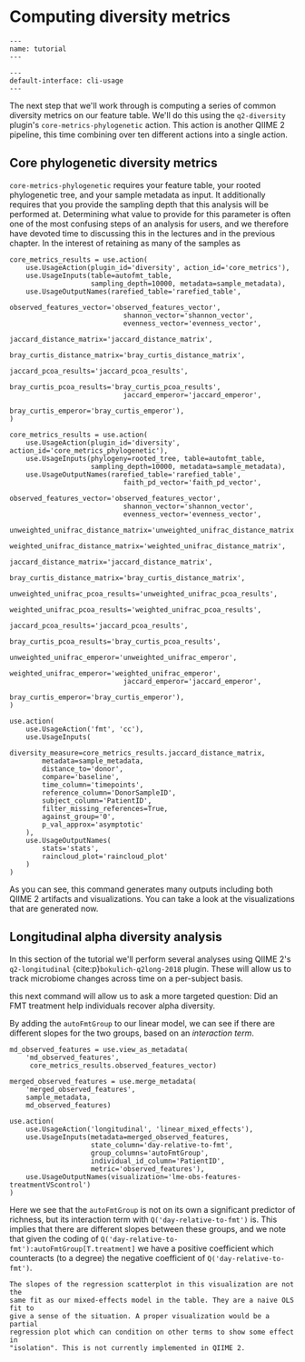 # Computing diversity metrics

```{usage-scope}
---
name: tutorial
---
```

```{usage-selector}
---
default-interface: cli-usage
---
```

The next step that we'll work through is computing a series of common diversity
metrics on our feature table. We'll do this using the `q2-diversity` plugin's
`core-metrics-phylogenetic` action. This action is another QIIME 2 pipeline,
this time combining over ten different actions into a single action.

## Core phylogenetic diversity metrics

`core-metrics-phylogenetic` requires your feature table, your rooted
phylogenetic tree, and your sample metadata as input. It additionally requires
that you provide the sampling depth that this analysis will be performed at.
Determining what value to provide for this parameter is often one of the most
confusing steps of an analysis for users, and we therefore have devoted
time to discussing this in the lectures and in the previous chapter. In the
interest of retaining as many of the samples as

```{usage}
core_metrics_results = use.action(
    use.UsageAction(plugin_id='diversity', action_id='core_metrics'),
    use.UsageInputs(table=autofmt_table,
                    sampling_depth=10000, metadata=sample_metadata),
    use.UsageOutputNames(rarefied_table='rarefied_table',
                            observed_features_vector='observed_features_vector',
                            shannon_vector='shannon_vector',
                            evenness_vector='evenness_vector',
                            jaccard_distance_matrix='jaccard_distance_matrix',
                            bray_curtis_distance_matrix='bray_curtis_distance_matrix',
                            jaccard_pcoa_results='jaccard_pcoa_results',
                            bray_curtis_pcoa_results='bray_curtis_pcoa_results',
                            jaccard_emperor='jaccard_emperor',
                            bray_curtis_emperor='bray_curtis_emperor'),
)
```


```
core_metrics_results = use.action(
    use.UsageAction(plugin_id='diversity', action_id='core_metrics_phylogenetic'),
    use.UsageInputs(phylogeny=rooted_tree, table=autofmt_table,
                    sampling_depth=10000, metadata=sample_metadata),
    use.UsageOutputNames(rarefied_table='rarefied_table',
                            faith_pd_vector='faith_pd_vector',
                            observed_features_vector='observed_features_vector',
                            shannon_vector='shannon_vector',
                            evenness_vector='evenness_vector',
                            unweighted_unifrac_distance_matrix='unweighted_unifrac_distance_matrix',
                            weighted_unifrac_distance_matrix='weighted_unifrac_distance_matrix',
                            jaccard_distance_matrix='jaccard_distance_matrix',
                            bray_curtis_distance_matrix='bray_curtis_distance_matrix',
                            unweighted_unifrac_pcoa_results='unweighted_unifrac_pcoa_results',
                            weighted_unifrac_pcoa_results='weighted_unifrac_pcoa_results',
                            jaccard_pcoa_results='jaccard_pcoa_results',
                            bray_curtis_pcoa_results='bray_curtis_pcoa_results',
                            unweighted_unifrac_emperor='unweighted_unifrac_emperor',
                            weighted_unifrac_emperor='weighted_unifrac_emperor',
                            jaccard_emperor='jaccard_emperor',
                            bray_curtis_emperor='bray_curtis_emperor'),
)

```

```{usage}
use.action(
    use.UsageAction('fmt', 'cc'),
    use.UsageInputs(
        diversity_measure=core_metrics_results.jaccard_distance_matrix,
        metadata=sample_metadata,
        distance_to='donor',
        compare='baseline',
        time_column='timepoints',
        reference_column='DonorSampleID',
        subject_column='PatientID',
        filter_missing_references=True,
        against_group='0',
        p_val_approx='asymptotic'
    ),
    use.UsageOutputNames(
        stats='stats',
        raincloud_plot='raincloud_plot'
    )
)
```

As you can see, this command generates many outputs including both QIIME 2
artifacts and visualizations. You can take a look at the visualizations that are
generated now. 

## Longitudinal alpha diversity analysis

In this section of the tutorial we'll perform several analyses using QIIME 2's
`q2-longitudinal` {cite:p}`bokulich-q2long-2018` plugin. These will allow us
to track microbiome changes across time on a per-subject basis. 

this next command will allow us to ask a more targeted question:
Did an FMT treatment help individuals recover alpha diversity.

By adding the ``autoFmtGroup`` to our linear model, we can see if there
are different slopes for the two groups, based on an *interaction term*.


```{usage}
md_observed_features = use.view_as_metadata(
    'md_observed_features',
     core_metrics_results.observed_features_vector)

merged_observed_features = use.merge_metadata(
    'merged_observed_features',
    sample_metadata,
    md_observed_features)

use.action(
    use.UsageAction('longitudinal', 'linear_mixed_effects'),
    use.UsageInputs(metadata=merged_observed_features,
                    state_column='day-relative-to-fmt',
                    group_columns='autoFmtGroup',
                    individual_id_column='PatientID',
                    metric='observed_features'),
    use.UsageOutputNames(visualization='lme-obs-features-treatmentVScontrol')
)
```

Here we see that the ``autoFmtGroup`` is not on its own a significant predictor
of richness, but its interaction term with ``Q('day-relative-to-fmt')`` is.
This implies that there are different slopes between these groups, and we note
that given the coding of ``Q('day-relative-to-fmt'):autoFmtGroup[T.treatment]``
we have a positive coefficient which counteracts (to a degree) the negative
coefficient of ``Q('day-relative-to-fmt')``.

```{warning}
The slopes of the regression scatterplot in this visualization are not the
same fit as our mixed-effects model in the table. They are a naive OLS fit to
give a sense of the situation. A proper visualization would be a partial
regression plot which can condition on other terms to show some effect in
"isolation". This is not currently implemented in QIIME 2.
```
